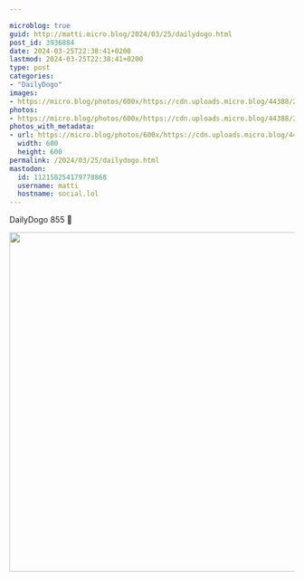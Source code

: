 ```yaml
---

microblog: true
guid: http://matti.micro.blog/2024/03/25/dailydogo.html
post_id: 3936884
date: 2024-03-25T22:38:41+0200
lastmod: 2024-03-25T22:38:41+0200
type: post
categories:
- "DailyDogo"
images:
- https://micro.blog/photos/600x/https://cdn.uploads.micro.blog/44388/2024/8397a63752e44c82979ef2904a6bc3cb.jpg
photos:
- https://micro.blog/photos/600x/https://cdn.uploads.micro.blog/44388/2024/8397a63752e44c82979ef2904a6bc3cb.jpg
photos_with_metadata:
- url: https://micro.blog/photos/600x/https://cdn.uploads.micro.blog/44388/2024/8397a63752e44c82979ef2904a6bc3cb.jpg
  width: 600
  height: 600
permalink: /2024/03/25/dailydogo.html
mastodon:
  id: 112158254179778868
  username: matti
  hostname: social.lol
---
```

DailyDogo 855 🐶

<img src="/media/uploads/2024/8397a63752e44c82979ef2904a6bc3cb.jpg" width="600" height="600" alt="" />
